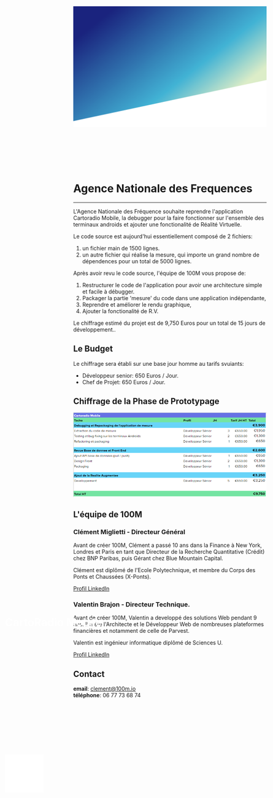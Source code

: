<div style="margin-bottom: 140px;">
  <img src="/extra/background.png"/>
  <img src="/extra/logo.png" style="position: absolute;top: 50%;left: 50px;width: 100px;" />
  <h1 style="-webkit-print-color-adjust: exact;position: absolute;top: 40%;left: 50px;color: rgba(255, 255, 255, 1);">CartoRadio Mobile</h1>
</div>

# Agence Nationale des Frequences

---

L'Agence Nationale des Fréquence souhaite reprendre l'application Cartoradio Mobile, la debugger pour la faire fonctionner sur l'ensemble des terminaux androids et ajouter une fonctionalité de Réalité Virtuelle.

Le code source est aujourd'hui essentiellement composé de 2 fichiers:
1. un fichier main de 1500 lignes.
2. un autre fichier qui réalise la mesure, qui importe un grand nombre de dépendences pour un total de 5000 lignes.

Après avoir revu le code source, l'équipe de 100M vous propose de:
1. Restructurer le code de l'application pour avoir une architecture simple et facile à débugger.
2. Packager la partie 'mesure' du code dans une application indépendante,
3. Reprendre et améliorer le rendu graphique,
4. Ajouter la fonctionalité de R.V.

Le chiffrage estimé du projet est de 9,750 Euros pour un total de 15 jours de développement..

## Le Budget

Le chiffrage sera établi sur une base jour homme au tarifs svuiants:

- Développeur senior: 650 Euros / Jour.
- Chef de Projet: 650 Euros / Jour.


## Chiffrage de la Phase de Prototypage

![](/extra/ANFR.png)


## L'équipe de 100M

### Clément Miglietti - Directeur Général
Avant de créer 100M, Clément a passé 10 ans dans la Finance à New York, Londres et Paris en tant que Directeur de la Recherche Quantitative (Crédit) chez BNP Paribas, puis Gérant chez Blue Mountain Capital.

Clément est diplômé de l'Ecole Polytechnique, et membre du Corps des Ponts et Chaussées (X-Ponts).

[Profil LinkedIn](https://fr.linkedin.com/in/clement-miglietti-05a3203)

### Valentin Brajon - Directeur Technique.
Avant de créer 100M, Valentin a developpé des solutions Web pendant 9 ans.
Il a été l'Architecte et le Développeur Web de nombreuses plateformes financières et notamment de celle de Parvest.

Valentin est ingénieur informatique diplômé de Sciences U.

[Profil LinkedIn](https://fr.linkedin.com/in/vbrajon/en)

## Contact  
**email**: clement@100m.io  
**téléphone**: 06 77 73 68 74  

